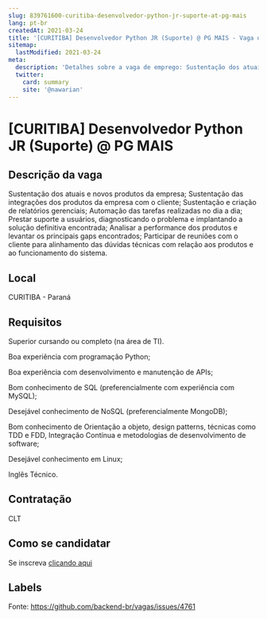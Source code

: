 ```yaml
---
slug: 839761600-curitiba-desenvolvedor-python-jr-suporte-at-pg-mais
lang: pt-br
createdAt: 2021-03-24
title: '[CURITIBA] Desenvolvedor Python JR (Suporte) @ PG MAIS - Vaga de Emprego'
sitemap:
  lastModified: 2021-03-24
meta:
  description: 'Detalhes sobre a vaga de emprego: Sustentação dos atuais e novos produtos da empresa; Sustentação das integrações dos produtos da empresa com o cliente; Sustentação e criação de relatórios gerenciais; Automação das tarefas realizadas no dia a dia; Prestar suporte a usuários, diagnosticando o problema e implantando a solução definitiva encontrada; Analisar a performance dos produtos e levantar os principais gaps encontrados; Participar de reuniões com o cliente para alinhamento das dúvidas técnicas com relação aos produtos e ao funcionamento do sistema.'
  twitter:
    card: summary
    site: '@nawarian'
---
```


# [CURITIBA] Desenvolvedor Python JR (Suporte) @ PG MAIS

## Descrição da vaga

Sustentação dos atuais e novos produtos da empresa;
Sustentação das integrações dos produtos da empresa com o cliente;
Sustentação e criação de relatórios gerenciais;
Automação das tarefas realizadas no dia a dia;
Prestar suporte a usuários, diagnosticando o problema e implantando a solução definitiva encontrada;
Analisar a performance dos produtos e levantar os principais gaps encontrados;
Participar de reuniões com o cliente para alinhamento das dúvidas técnicas com relação aos produtos e ao funcionamento do sistema.

## Local

CURITIBA - Paraná

## Requisitos

Superior cursando ou completo (na área de TI).

Boa experiência com programação Python;

Boa experiência com desenvolvimento e manutenção de APIs;

Bom conhecimento de SQL (preferencialmente com experiência com MySQL);

Desejável conhecimento de NoSQL (preferencialmente MongoDB);

Bom conhecimento de Orientação a objeto, design patterns, técnicas como TDD e FDD, Integração Contínua e metodologias de desenvolvimento de software;

Desejável conhecimento em Linux;

Inglês Técnico.

## Contratação

CLT

## Como se candidatar

Se inscreva [clicando aqui](https://www.pyjobs.com.br/job/2337)

## Labels



Fonte: https://github.com/backend-br/vagas/issues/4761